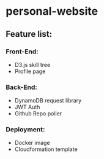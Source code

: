 # personal-website
## Feature list:
### Front-End:
- D3.js skill tree
- Profile page

### Back-End:
- DynamoDB request library
- JWT Auth
- Github Repo poller

### Deployment:
- Docker image
- Cloudformation template
